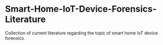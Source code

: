 # Smart-Home-IoT-Device-Forensics-Literature
Collection of current literature regarding the topic of smart home IoT device forensics.
